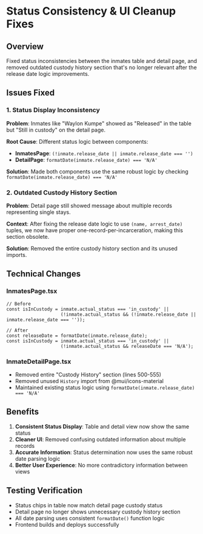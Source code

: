 # Status Consistency & UI Cleanup Fixes

## Overview
Fixed status inconsistencies between the inmates table and detail page, and removed outdated custody history section that's no longer relevant after the release date logic improvements.

## Issues Fixed

### 1. Status Display Inconsistency
**Problem**: Inmates like "Waylon Kumpe" showed as "Released" in the table but "Still in custody" on the detail page.

**Root Cause**: Different status logic between components:
- **InmatesPage**: `(!inmate.release_date || inmate.release_date === '')`
- **DetailPage**: `formatDate(inmate.release_date) === 'N/A'`

**Solution**: Made both components use the same robust logic by checking `formatDate(inmate.release_date) === 'N/A'`

### 2. Outdated Custody History Section
**Problem**: Detail page still showed message about multiple records representing single stays.

**Context**: After fixing the release date logic to use `(name, arrest_date)` tuples, we now have proper one-record-per-incarceration, making this section obsolete.

**Solution**: Removed the entire custody history section and its unused imports.

## Technical Changes

### InmatesPage.tsx
```tsx
// Before
const isInCustody = inmate.actual_status === 'in_custody' || 
                    (!inmate.actual_status && (!inmate.release_date || inmate.release_date === ''));

// After
const releaseDate = formatDate(inmate.release_date);
const isInCustody = inmate.actual_status === 'in_custody' || 
                    (!inmate.actual_status && releaseDate === 'N/A');
```

### InmateDetailPage.tsx
- Removed entire "Custody History" section (lines 500-555)
- Removed unused `History` import from @mui/icons-material
- Maintained existing status logic using `formatDate(inmate.release_date) === 'N/A'`

## Benefits
1. **Consistent Status Display**: Table and detail view now show the same status
2. **Cleaner UI**: Removed confusing outdated information about multiple records
3. **Accurate Information**: Status determination now uses the same robust date parsing logic
4. **Better User Experience**: No more contradictory information between views

## Testing Verification
- Status chips in table now match detail page custody status
- Detail page no longer shows unnecessary custody history section
- All date parsing uses consistent `formatDate()` function logic
- Frontend builds and deploys successfully
